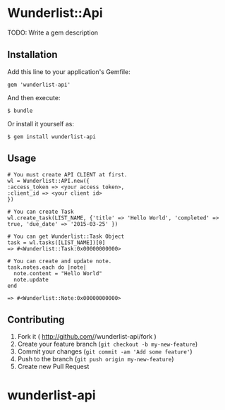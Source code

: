 # Wunderlist::Api

TODO: Write a gem description

## Installation

Add this line to your application's Gemfile:

    gem 'wunderlist-api'

And then execute:

    $ bundle

Or install it yourself as:

    $ gem install wunderlist-api

## Usage

```
# You must create API CLIENT at first.
wl = Wunderlist::API.new({
:access_token => <your access token>,
:client_id => <your client id>
})

# You can create Task
wl.create_task(LIST_NAME, {'title' => 'Hello World', 'completed' => true, 'due_date' => '2015-03-25' })

# You can get Wunderlist::Task Object
task = wl.tasks([LIST_NAME])[0]
=> #<Wunderlist::Task:0x00000000000> 

# You can create and update note.
task.notes.each do |note|
  note.content = "Hello World"
  note.update
end

=> #<Wunderlist::Note:0x00000000000>

```

## Contributing

1. Fork it ( http://github.com/<my-github-username>/wunderlist-api/fork )
2. Create your feature branch (`git checkout -b my-new-feature`)
3. Commit your changes (`git commit -am 'Add some feature'`)
4. Push to the branch (`git push origin my-new-feature`)
5. Create new Pull Request
# wunderlist-api
